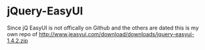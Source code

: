 # jQuery-EasyUI
Since jQ EasyUI is not offically on Github and the others are dated this is my own repo of http://www.jeasyui.com/download/downloads/jquery-easyui-1.4.2.zip
